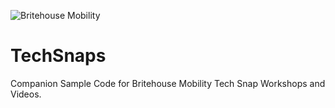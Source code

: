 ![Britehouse Mobility](https://www.britehousemobility.com/wp-content/uploads/2023/10/Logo.png)

# TechSnaps
Companion Sample Code for Britehouse Mobility Tech Snap Workshops and Videos.
